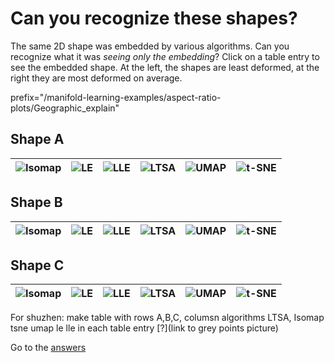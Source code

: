 Can you recognize these shapes?
===============================
The same 2D shape was embedded by various algorithms. Can you recognize what it was *seeing only the embedding*? Click on a table entry to see the embedded shape. At the left, the shapes are least deformed, at the right they are most deformed on average.


prefix="/manifold-learning-examples/aspect-ratio-plots/Geographic_explain"

## Shape A 

| ![Isomap](${prefix}/US/US_Isomap_[0,1]_gray.png) | ![LE](${prefix}/US/US_LE_[0,1]_gray.png) | ![LLE](${prefix}/US/US_LLE_[0,1]_gray.png) | ![LTSA](${prefix}/US/US_LTSA_[0,1]_gray.png) | ![UMAP](${prefix}/US/US_Umap_[0,1]_gray.png) | ![t-SNE](${prefix}/US/US_t-SNE_[0,1]_gray.png) |
|:---:|:---:|:---:|:---:|:---:|:---:|

## Shape B 

| ![Isomap](${prefix}/EU/EU_Isomap_[0,1]_gray.png) | ![LE](${prefix}/EU/EU_LE_[0,1]_gray.png) | ![LLE](${prefix}/EU/EU_LLE_[0,1]_gray.png) | ![LTSA](${prefix}/EU/EU_LTSA_[0,1]_gray.png) | ![UMAP](${prefix}/EU/EU_Umap_[0,1]_gray.png) | ![t-SNE](${prefix}/EU/EU_t-SNE_[0,1]_gray.png) |
|:---:|:---:|:---:|:---:|:---:|:---:|

## Shape C 

| ![Isomap](${prefix}/CN/CN_Isomap_[0,1]_gray.png) | ![LE](${prefix}/CN/CN_LE_[0,1]_gray.png) | ![LLE](${prefix}/CN/CN_LLE_[0,1]_gray.png) | ![LTSA](${prefix}/CN/CN_LTSA_[0,1]_gray.png) | ![UMAP](${prefix}/CN/CN_Umap_[0,1]_gray.png) | ![t-SNE](${prefix}/CN/CN_t-SNE_[0,1]_gray.png) |
|:---:|:---:|:---:|:---:|:---:|:---:|



For shuzhen: make table with rows A,B,C, columsn algorithms LTSA, Isomap tsne umap le lle
in each table entry [?](link to grey points picture)

Go to the [answers](/maps-embeddings.md)
